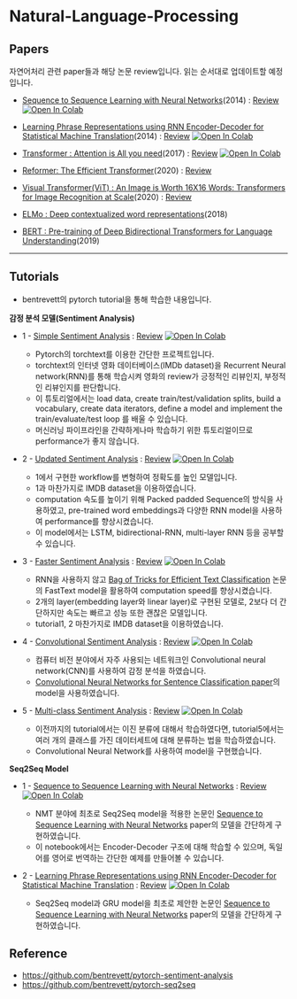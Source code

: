 # Natural-Language-Processing

## Papers

자연어처리 관련 paper들과 해당 논문 review입니다. 읽는 순서대로 업데이트할 예정입니다.


- [Sequence to Sequence Learning with Neural Networks](https://arxiv.org/abs/1409.3215)(2014) : [Review](https://happy-jihye.github.io/nlp/nlp-6/) [![Open In Colab](https://colab.research.google.com/assets/colab-badge.svg)](https://colab.research.google.com/github/happy-jihye/Natural-Language-Processing/blob/main/code/1_Sequence_to_Sequence_Learning_with_Neural_Networks.ipynb)

- [Learning Phrase Representations using RNN Encoder-Decoder for Statistical Machine Translation](https://arxiv.org/abs/1406.1078)(2014) : [Review](https://happy-jihye.github.io/nlp/nlp-7/) [![Open In Colab](https://colab.research.google.com/assets/colab-badge.svg)](https://colab.research.google.com/github/happy-jihye/Natural-Language-Processing/blob/main/code/2_Learning_Phrase_Representations_using_RNN_Encoder_Decoder_for_Statistical_Machine_Translation.ipynb)

- [Transformer : Attention is All you need](https://arxiv.org/abs/1706.03762)(2017) : [Review](https://happy-jihye.github.io/nlp/nlp-8/) [![Open In Colab](https://colab.research.google.com/assets/colab-badge.svg)](https://colab.research.google.com/github/happy-jihye/Natural-Language-Processing/blob/main/code/6_Attention_is_All_You_Need.ipynb)

- [Reformer: The Efficient Transformer](https://arxiv.org/abs/2001.04451)(2020) : [Review](https://happy-jihye.github.io/nlp/nlp-10/)

- [Visual Transformer(ViT) : An Image is Worth 16X16 Words: Transformers for Image Recognition at Scale](https://arxiv.org/abs/2010.11929)(2020) : [Review](https://happy-jihye.github.io/nlp/nlp-9/)

- [ELMo : Deep contextualized word representations](https://arxiv.org/abs/1802.05365)(2018)

- [BERT : Pre-training of Deep Bidirectional Transformers for Language Understanding](https://arxiv.org/abs/1810.04805)(2019)


---

## Tutorials

- bentrevett의 pytorch tutorial을 통해 학습한 내용입니다. 

**감정 분석 모델(Sentiment Analysis)**

- 1 - [Simple Sentiment Analysis](https://github.com/happy-jihye/Natural-Language-Processing/blob/main/code/1_Simple_Sentiment_Analysis.ipynb) : [Review](https://happy-jihye.github.io/nlp/nlp-1/)  [![Open In Colab](https://colab.research.google.com/assets/colab-badge.svg)](https://colab.research.google.com/github/happy-jihye/Natural-Language-Processing/blob/main/code/1_Simple_Sentiment_Analysis.ipynb)

  - Pytorch의 torchtext를 이용한 간단한 프로젝트입니다. 
  - torchtext의 인터넷 영화 데이터베이스(IMDb dataset)을 Recurrent Neural network(RNN)를 통해 학습시켜 영화의 review가 긍정적인 리뷰인지, 부정적인 리뷰인지를 판단합니다. 
  - 이 튜토리얼에서는 load data, create train/test/validation splits, build a vocabulary, create data iterators, define a model and implement the train/evaluate/test loop 를 배울 수 있습니다. 
  - 머신러닝 파이프라인을 간략하게나마 학습하기 위한 튜토리얼이므로 performance가 좋지 않습니다.  

- 2 - [Updated Sentiment Analysis](https://github.com/happy-jihye/Natural-Language-Processing/blob/main/code/2_Updated_Sentiment_Analysis.ipynb) : [Review](https://happy-jihye.github.io/nlp/nlp-2/) [![Open In Colab](https://colab.research.google.com/assets/colab-badge.svg)](https://colab.research.google.com/github/happy-jihye/Natural-Language-Processing/blob/main/code/2_Updated_Sentiment_Analysis.ipynb)

  - 1에서 구현한 workflow를 변형하여 정확도를 높인 모델입니다. 
  - 1과 마찬가지로 IMDB dataset을 이용하였습니다.
  - computation 속도를 높이기 위해 Packed padded Sequence의 방식을 사용하였고, pre-trained word embeddings과 다양한 RNN model을 사용하여 performance를 향상시켰습니다. 
  - 이 model에서는 LSTM, bidirectional-RNN, multi-layer RNN 등을 공부할 수 있습니다.

- 3 - [Faster Sentiment Analysis](https://github.com/happy-jihye/Natural-Language-Processing/blob/main/code/3_Faster_Sentiment_Analysis.ipynb) : [Review](https://happy-jihye.github.io/nlp/nlp-3/) [![Open In Colab](https://colab.research.google.com/assets/colab-badge.svg)](https://colab.research.google.com/github/happy-jihye/Natural-Language-Processing/blob/main/code/3_Faster_Sentiment_Analysis.ipynb)

  - RNN을 사용하지 않고 [Bag of Tricks for Efficient Text Classification](https://arxiv.org/abs/1607.01759) 논문의 FastText model을 활용하여 computation speed를 향상시켰습니다. 
  - 2개의 layer(embedding layer와 linear layer)로 구현된 모델로, 2보다 더 간단하지만 속도는 빠르고 성능 또한 괜찮은 모델입니다.
  - tutorial1, 2 마찬가지로 IMDB dataset을 이용하였습니다.

- 4 - [Convolutional Sentiment Analysis](https://github.com/happy-jihye/Natural-Language-Processing/blob/main/code/4_Convolutional_Sentiment_Analysis.ipynb) : [Review](https://happy-jihye.github.io/nlp/nlp-4/) [![Open In Colab](https://colab.research.google.com/assets/colab-badge.svg)](https://colab.research.google.com/github/happy-jihye/Natural-Language-Processing/blob/main/code/4_Convolutional_Sentiment_Analysis.ipynb)

  - 컴퓨터 비전 분야에서 자주 사용되는 네트워크인 Convolutional neural network(CNN)를 사용하여 감정 분석을 하였습니다.
  - [Convolutional Neural Networks for Sentence Classification paper](https://arxiv.org/abs/1408.5882)의 model을 사용하였습니다.

- 5 - [Multi-class Sentiment Analysis](https://github.com/happy-jihye/Natural-Language-Processing/blob/main/code/5_Multi_class_Sentiment_Analysis.ipynb) : [Review](https://happy-jihye.github.io/nlp/nlp-5/) [![Open In Colab](https://colab.research.google.com/assets/colab-badge.svg)](https://colab.research.google.com/github/happy-jihye/Natural-Language-Processing/blob/main/code/5_Multi_class_Sentiment_Analysis.ipynb)

  - 이전까지의 tutorial에서는 이진 분류에 대해서 학습하였다면, tutorial5에서는 여러 개의 클래스를 가진 데이터세트에 대해 분류하는 법을 학습하였습니다. 
  - Convolutional Neural Network를 사용하여 model을 구현했습니다.


**Seq2Seq Model**
- 1 - [Sequence to Sequence Learning with Neural Networks](https://github.com/happy-jihye/Natural-Language-Processing/blob/main/code/1_Sequence_to_Sequence_Learning_with_Neural_Networks.ipynb) : [Review](https://happy-jihye.github.io/nlp/nlp-6/) [![Open In Colab](https://colab.research.google.com/assets/colab-badge.svg)](https://colab.research.google.com/github/happy-jihye/Natural-Language-Processing/blob/main/code/1_Sequence_to_Sequence_Learning_with_Neural_Networks.ipynb)

  - NMT 분야에 최초로 Seq2Seq model을 적용한 논문인 [Sequence to Sequence Learning with Neural Networks](https://arxiv.org/abs/1409.3215) paper의 모델을 간단하게 구현하였습니다.
  - 이 notebook에서는 Encoder-Decoder 구조에 대해 학습할 수 있으며, 독일어를 영어로 번역하는 간단한 예제를 만들어볼 수 있습니다.

- 2 - [Learning Phrase Representations using RNN Encoder-Decoder for Statistical Machine Translation](https://github.com/happy-jihye/Natural-Language-Processing/blob/main/code/2_Learning_Phrase_Representations_using_RNN_Encoder_Decoder_for_Statistical_Machine_Translation.ipynb) : [Review](https://happy-jihye.github.io/nlp/nlp-7/) [![Open In Colab](https://colab.research.google.com/assets/colab-badge.svg)](https://colab.research.google.com/github/happy-jihye/Natural-Language-Processing/blob/main/code/2_Learning_Phrase_Representations_using_RNN_Encoder_Decoder_for_Statistical_Machine_Translation.ipynb)

  - Seq2Seq model과 GRU model을 최초로 제안한 논문인 [Sequence to Sequence Learning with Neural Networks](https://arxiv.org/abs/1406.1078) paper의 모델을 간단하게 구현하였습니다.

## Reference 
- https://github.com/bentrevett/pytorch-sentiment-analysis
- https://github.com/bentrevett/pytorch-seq2seq
